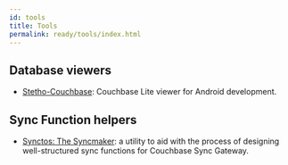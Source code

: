 ```yaml
---
id: tools
title: Tools
permalink: ready/tools/index.html
---
```


## Database viewers

- [Stetho-Couchbase](https://github.com/RobotPajamas/Stetho-Couchbase): Couchbase Lite viewer for Android development.

## Sync Function helpers

- [Synctos: The Syncmaker](https://github.com/Kashoo/synctos): a utility to aid with the process of designing well-structured sync functions for Couchbase Sync Gateway.